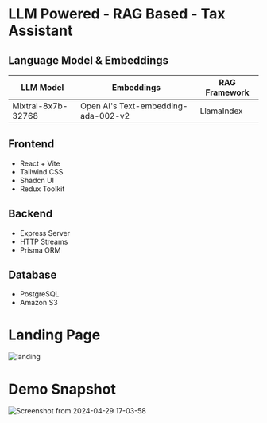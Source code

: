 # LLM Powered - RAG Based - Tax Assistant

## Language Model & Embeddings

| LLM Model          | Embeddings                          | RAG Framework |
|--------------------|-------------------------------------|---------------|
| Mixtral-8x7b-32768 | Open AI's Text-embedding-ada-002-v2 | LlamaIndex    |

## Frontend

- React + Vite
- Tailwind CSS
- Shadcn UI
- Redux Toolkit

## Backend

- Express Server
- HTTP Streams
- Prisma ORM

## Database

- PostgreSQL
- Amazon S3



# Landing Page

![landing](https://github.com/MuhammadAli13562/taxprogpt/assets/40227926/a88b5468-bc62-4bd3-a8d0-d713f6c1b856)


# Demo Snapshot
![Screenshot from 2024-04-29 17-03-58](https://github.com/MuhammadAli13562/taxprogpt/assets/40227926/a48881b6-dfd0-4680-8a2e-0380df6f54d8)
